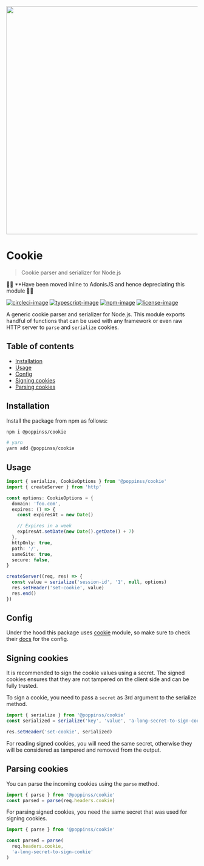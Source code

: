 <div align="center">
  <img src="https://res.cloudinary.com/adonisjs/image/upload/q_100/v1557762307/poppinss_iftxlt.jpg" width="600px">
</div>


# Cookie
> Cookie parser and serializer for Node.js

🚨🚨 **Have been moved inline to AdonisJS and hence depreciating this module 🚨🚨

[![circleci-image]][circleci-url] [![typescript-image]][typescript-url] [![npm-image]][npm-url] [![license-image]][license-url]

A generic cookie parser and serializer for Node.js. This module exports handful of functions that can be used with any framework or even raw HTTP server to `parse` and `serialize` cookies.


<!-- START doctoc generated TOC please keep comment here to allow auto update -->
<!-- DON'T EDIT THIS SECTION, INSTEAD RE-RUN doctoc TO UPDATE -->
## Table of contents

- [Installation](#installation)
- [Usage](#usage)
- [Config](#config)
- [Signing cookies](#signing-cookies)
- [Parsing cookies](#parsing-cookies)

<!-- END doctoc generated TOC please keep comment here to allow auto update -->

## Installation
Install the package from npm as follows:

```sh
npm i @poppinss/cookie

# yarn
yarn add @poppinss/cookie
```

## Usage

```ts
import { serialize, CookieOptions } from '@poppinss/cookie'
import { createServer } from 'http'

const options: CookieOptions = {
  domain: 'foo.com',
  expires: () => {
    const expiresAt = new Date()

    // Expires in a week
    expiresAt.setDate(new Date().getDate() + 7)
  },
  httpOnly: true,
  path: '/',
  sameSite: true,
  secure: false,
}

createServer((req, res) => {
  const value = serialize('session-id', '1', null, options)
  res.setHeader('set-cookie', value)
  res.end()
})
```

## Config
Under the hood this package uses [cookie](https://www.npmjs.com/package/cookie) module, so make sure to check their [docs](https://www.npmjs.com/package/cookie#options-1) for the config.

## Signing cookies
It is recommended to sign the cookie values using a secret. The signed cookies ensures that they are not tampered on the client side and can be fully trusted.

To sign a cookie, you need to pass a `secret` as 3rd argument to the serialize method.

```ts
import { serialize } from '@poppinss/cookie'
const serialized = serialize('key', 'value', 'a-long-secret-to-sign-cookie')

res.setHeader('set-cookie', serialized)
```

For reading signed cookies, you will need the same secret, otherwise they will be considered as tampered and removed from the output.

## Parsing cookies
You can parse the incoming cookies using the `parse` method.

```ts
import { parse } from '@poppinss/cookie'
const parsed = parse(req.headers.cookie)
```

For parsing signed cookies, you need the same secret that was used for signing cookies.

```ts
import { parse } from '@poppinss/cookie'

const parsed = parse(
  req.headers.cookie,
  'a-long-secret-to-sign-cookie'
)
```

[circleci-image]: https://img.shields.io/circleci/project/github/poppinss/cookie/master.svg?style=for-the-badge&logo=circleci
[circleci-url]: https://circleci.com/gh/poppinss/cookie "circleci"

[typescript-image]: https://img.shields.io/badge/Typescript-294E80.svg?style=for-the-badge&logo=typescript
[typescript-url]:  "typescript"

[npm-image]: https://img.shields.io/npm/v/@poppinss/cookie.svg?style=for-the-badge&logo=npm
[npm-url]: https://npmjs.org/package/@poppinss/cookie "npm"

[license-image]: https://img.shields.io/npm/l/@poppinss/cookie?color=blueviolet&style=for-the-badge
[license-url]: LICENSE.md "license"
